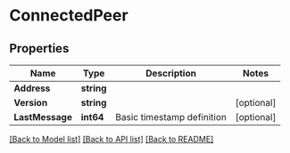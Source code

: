 # ConnectedPeer

## Properties

Name | Type | Description | Notes
------------ | ------------- | ------------- | -------------
**Address** | **string** |  | 
**Version** | **string** |  | [optional] 
**LastMessage** | **int64** | Basic timestamp definition | [optional] 

[[Back to Model list]](../README.md#documentation-for-models) [[Back to API list]](../README.md#documentation-for-api-endpoints) [[Back to README]](../README.md)


